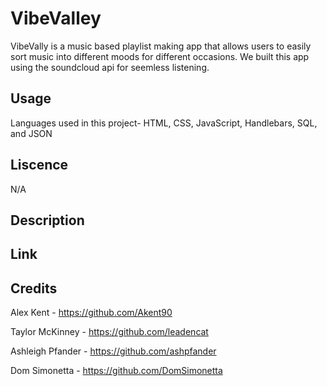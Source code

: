 # VibeValley

VibeVally is a music based playlist making app that allows users to easily sort music into different moods for different occasions. We built this app using the soundcloud api for seemless listening.

## Usage

Languages used in this project- HTML, CSS, JavaScript, Handlebars, SQL, and JSON

## Liscence
N/A
## Description

## Link 

## Credits

Alex Kent - https://github.com/Akent90

Taylor McKinney - https://github.com/leadencat

Ashleigh Pfander - https://github.com/ashpfander

Dom Simonetta - https://github.com/DomSimonetta